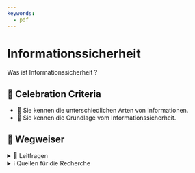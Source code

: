 ```yaml
---
keywords:
  - pdf
---
```


# Informationssicherheit

Was ist Informationssicherheit ?

## 🎉 Celebration Criteria

- :dart: Sie kennen die unterschiedlichen Arten von Informationen.
- :dart: Sie kennen die Grundlage vom Informationssicherheit.

## :compass: Wegweiser

<details>
  <summary> 🤔 Leitfragen </summary>

- Was sind Informationen?
- Was ist Sicherheit?
- Was ist Informationssicherheit? (Nicht nur Digital)
- Was ist das Ziel von Informationssicherheit (CIA)?
- Wie kann das Ziel erreicht werden?
- ...

</details>

<details>
  <summary> ℹ️ Quellen für die Recherche</summary>

- [**Security Insider:** Was ist Informationssicherheit?](https://www.security-insider.de/was-ist-informationssicherheit-a-677316/)
- [**BREKOM:** Informationssicherheit](https://brekom.de/ratgeber-it-sicherheit/informationssicherheit/)
- [**NCSC:** Bundesinterne Kampagne](https://www.ncsc.admin.ch/ncsc/de/home/dokumentation/bundesinterne-kampagnen.html)
- [**MATRIX IT development Gmbh:** Begriffe und Definitionen](https://www.matrix-development.de/risikomanagement_definition.html)

</details>
